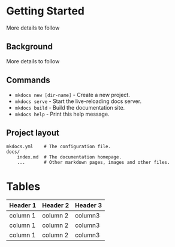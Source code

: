 # Getting Started
More details to follow

## Background
More details to follow


## Commands

* `mkdocs new [dir-name]` - Create a new project.
* `mkdocs serve` - Start the live-reloading docs server.
* `mkdocs build` - Build the documentation site.
* `mkdocs help` - Print this help message.

## Project layout

    mkdocs.yml    # The configuration file.
    docs/
        index.md  # The documentation homepage.
        ...       # Other markdown pages, images and other files.

# Tables
|Header 1 | Header 2 | Header 3|
|---      | ---      | ---     |
|column 1 | column 2 | column3 |
|column 1 | column 2 | column3 |
|column 1 | column 2 | column3 |
